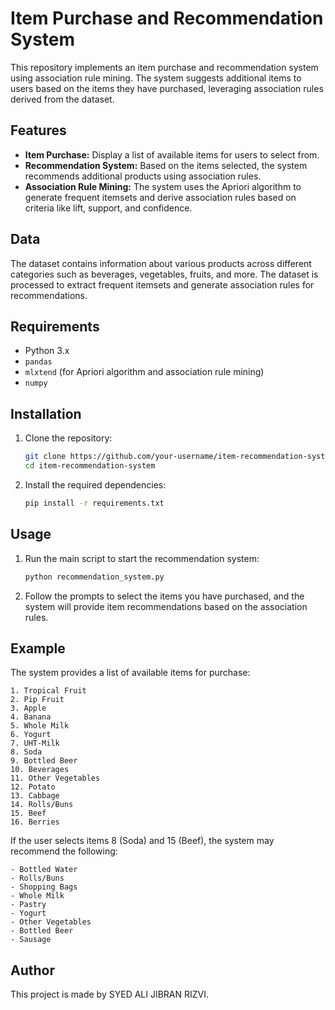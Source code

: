# Item Purchase and Recommendation System

This repository implements an item purchase and recommendation system using association rule mining. The system suggests additional items to users based on the items they have purchased, leveraging association rules derived from the dataset.

## Features

- **Item Purchase:** Display a list of available items for users to select from.
- **Recommendation System:** Based on the items selected, the system recommends additional products using association rules.
- **Association Rule Mining:** The system uses the Apriori algorithm to generate frequent itemsets and derive association rules based on criteria like lift, support, and confidence.

## Data

The dataset contains information about various products across different categories such as beverages, vegetables, fruits, and more. The dataset is processed to extract frequent itemsets and generate association rules for recommendations.

## Requirements

- Python 3.x
- `pandas`
- `mlxtend` (for Apriori algorithm and association rule mining)
- `numpy`

## Installation

1. Clone the repository:

   ```bash
   git clone https://github.com/your-username/item-recommendation-system.git
   cd item-recommendation-system
   ```

2. Install the required dependencies:

   ```bash
   pip install -r requirements.txt
   ```

## Usage

1. Run the main script to start the recommendation system:

   ```bash
   python recommendation_system.py
   ```

2. Follow the prompts to select the items you have purchased, and the system will provide item recommendations based on the association rules.

## Example

The system provides a list of available items for purchase:

```
1. Tropical Fruit
2. Pip Fruit
3. Apple
4. Banana
5. Whole Milk
6. Yogurt
7. UHT-Milk
8. Soda
9. Bottled Beer
10. Beverages
11. Other Vegetables
12. Potato
13. Cabbage
14. Rolls/Buns
15. Beef
16. Berries
```

If the user selects items 8 (Soda) and 15 (Beef), the system may recommend the following:

```
- Bottled Water
- Rolls/Buns
- Shopping Bags
- Whole Milk
- Pastry
- Yogurt
- Other Vegetables
- Bottled Beer
- Sausage
```

## Author

This project is made by SYED ALI JIBRAN RIZVI.
